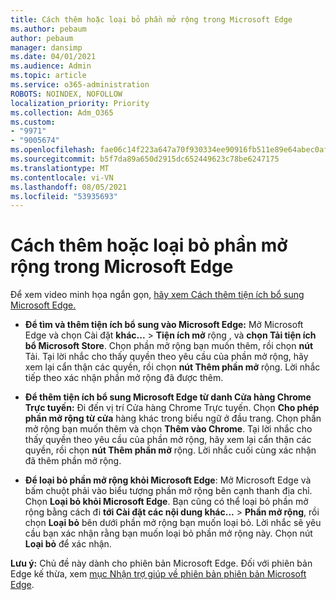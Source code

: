 ```yaml
---
title: Cách thêm hoặc loại bỏ phần mở rộng trong Microsoft Edge
ms.author: pebaum
author: pebaum
manager: dansimp
ms.date: 04/01/2021
ms.audience: Admin
ms.topic: article
ms.service: o365-administration
ROBOTS: NOINDEX, NOFOLLOW
localization_priority: Priority
ms.collection: Adm_O365
ms.custom:
- "9971"
- "9005674"
ms.openlocfilehash: fae06c14f223a647a70f930334ee90916fb511e89e64abec0af830289c5f3f1b
ms.sourcegitcommit: b5f7da89a650d2915dc652449623c78be6247175
ms.translationtype: MT
ms.contentlocale: vi-VN
ms.lasthandoff: 08/05/2021
ms.locfileid: "53935693"
---
```

# <a name="how-to-add-or-remove-extensions-in-microsoft-edge"></a>Cách thêm hoặc loại bỏ phần mở rộng trong Microsoft Edge

Để xem video minh họa ngắn gọn, [hãy xem Cách thêm tiện ích bổ sung Microsoft Edge.](https://support.microsoft.com/help/4027935/windows-10-add-or-remove-browser-extensions)

- **Để tìm và thêm tiện ích bổ sung vào Microsoft Edge:** Mở Microsoft Edge và chọn Cài đặt **khác...**  >  **Tiện ích mở** rộng , và **chọn Tải tiện ích bổ Microsoft Store**. Chọn phần mở rộng bạn muốn thêm, rồi chọn **nút** Tải. Tại lời nhắc cho thấy quyền theo yêu cầu của phần mở rộng, hãy xem lại cẩn thận các quyền, rồi chọn **nút Thêm phần mở** rộng. Lời nhắc tiếp theo xác nhận phần mở rộng đã được thêm.

- **Để thêm tiện ích bổ sung Microsoft Edge từ danh Cửa hàng Chrome Trực tuyến:** Đi đến vị trí Cửa hàng Chrome Trực tuyến. Chọn **Cho phép phần mở rộng từ cửa** hàng khác trong biểu ngữ ở đầu trang. Chọn phần mở rộng bạn muốn thêm và chọn **Thêm vào Chrome**. Tại lời nhắc cho thấy quyền theo yêu cầu của phần mở rộng, hãy xem lại cẩn thận các quyền, rồi chọn **nút Thêm phần mở** rộng. Lời nhắc cuối cùng xác nhận đã thêm phần mở rộng.

- **Để loại bỏ phần mở rộng khỏi Microsoft Edge**: Mở Microsoft Edge và bấm chuột phải vào biểu tượng phần mở rộng bên cạnh thanh địa chỉ. Chọn **Loại bỏ khỏi Microsoft Edge**. Bạn cũng có thể loại bỏ phần mở rộng bằng cách đi **tới Cài đặt các nội dung khác...**  >  **Phần mở rộng**, rồi chọn **Loại bỏ** bên dưới phần mở rộng bạn muốn loại bỏ. Lời nhắc sẽ yêu cầu bạn xác nhận rằng bạn muốn loại bỏ phần mở rộng này. Chọn nút **Loại bỏ** để xác nhận.

**Lưu ý:** Chủ đề này dành cho phiên bản Microsoft Edge. Đối với phiên bản Edge kế thừa, xem [mục Nhận trợ giúp về phiên bản phiên bản Microsoft Edge](https://support.microsoft.com/hub/4522743/microsoft-edge-help).